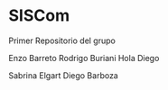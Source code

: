 # SISCom
Primer Repositorio del grupo

Enzo Barreto
Rodrigo Buriani
Hola Diego

Sabrina Elgart
Diego Barboza